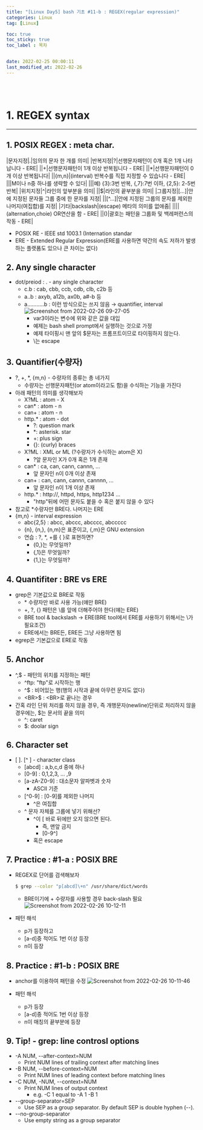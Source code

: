 ```yaml
---
title: "[Linux Day5] bash 기초 #11-b : REGEX(regular expression)"
categories: Linux
tag: [Linux]

toc: true
toc_sticky: true
toc_label : 목차


date: 2022-02-25 00:00:11
last_modified_at: 2022-02-26
---
```

<br>
<br>

# 1. REGEX syntax
---
## 1. POSIX REGEX : meta char.

|문자지정|.|임의의 문자 한 개를 의미|
|반복지정|?|선행문자패턴이 0개 혹은 1개 나타납니다 - ERE|
||+|선행문자패턴이 1개 이상 반복됩니다 - ERE|
||*|선행문자패턴이 0개 이상 반복됩니다|
||{m,n}|(interval) 반복수를 직접 지정할 수 있습니다 - ERE|
|||M이나 n중 하나를 생략할 수 있다|
|||예) {3}:3번 반복, {,7}:7번 이하, {2,5}: 2-5번 반복|
|위치지정|^|라인의 앞부분을 의미|
||$|라인의 끝부분을 의미|
|그룹지정|[...]|안에 지정된 문자들 그룹 중에 한 문자를 지정|
||[^...]|안에 지정된 그룹의 문자를 제외한 나머지(여집합)를 지정|
|기타|backslash|(escape) 메타의 의미를 없애줌|
||\||(alternation,choie) OR연산을 함 - ERE|
||()|괄호는 패턴을 그룹화 및 백레퍼런스의 작동 - ERE|

* POSIX RE - IEEE std 1003.1 (Internation standar
* ERE - Extended Regular Expression(ERE를 사용하면 약간의 속도 저하가 발생하는 플랫폼도 있으나 큰 차이는 없다)

## 2. Any single character
* dot/preiod : . - any single character
	- c.b : cab, cbb, ccb, cdb, clb, c2b 등
	- a..b : axyb, a12b, ax0b, a#-b 등
	- a...........b : 이런 방식으로는 쓰지 않음 → quantifier, interval
		![Screenshot from 2022-02-26 09-27-05](https://user-images.githubusercontent.com/58837749/156980993-b848dbd2-4bec-43bf-9261-f0f9c51217f8.png)
        + var3이라는 변수에 위와 같은 값을 대입
        + 예제는 bash shell prompt에서 실행하는 것으로 가정
        + 예제 타이핑시 맨 앞의 $문자는 프롬프트이므로 타이핑하지 않는다.
        + \는 escape
## 3. Quantifier(수량자)
* ?, +, *, {m,n} - 수량자의 종류는 총 네가지
	- 수량자는 선행문자패턴(or atom이라고도 함)을 수식하는 기능을 가진다
* 아래 패턴의 의미를 생각해보자
	- X?ML : atom - X
	- can* : atom - n
	- can+ : atom - n
	- http.* : atom - dot
		+ ?: question mark
		+ *: asterisk. star
		+ +: plus sign
		+ {}: (curly) braces
	- X?ML : XML or ML (?수량자가 수식하는 atom은 X)
		+ ?앞 문자인 X가 0개 혹은 1개 존재
	- can* : ca, can, cann, cannn, ...
		+ 앞 문자인 n이 0개 이상 존재
	- can+ : can, cann, cannn, cannnn, ...
		+ 앞 문자인 n이 1개 이상 존재
	- http.* : http://, httpd, https, http1234 ...
		+ "http"뒤에 어떤 문자도 붙을 수 혹은 붙지 않을 수 있다
* 참고로 *수량자만 BRE다. 나머지는 ERE
* {m,n} - interval expression
	- abc{2,5} : abcc, abccc, abcccc, abccccc
	- {n}, {n,}, {n,m}은 표준이고, {,m}은 GNU extension
	- 연습 : ?, *, +를 { }로 표현하면?
		+ {0,}는 무엇일까?
		+ {,1}은 무엇일까?
		+ {1,}는 무엇일까?


## 4. Quantifiter : BRE vs ERE
* grep은 기본값으로 BRE로 작동
    - \* 수량자만 바로 사용 가능(얘만 BRE)
    - +, ?, {} 패턴은 \를 앞에 더해주어야 한다(얘는 ERE)
    - BRE tool & backslash → ERE(BRE tool에서 ERE를 사용하기 위해서는 \가 필요조건)
    - ERE에서는 BRE든, ERE든 그냥 사용하면 됨
* egrep은 기본값으로 ERE로 작동


## 5. Anchor
* ^,$ - 패턴의 위치를 지정하는 패턴
    - ^ftp: "ftp"로 시작하는 행
    - ^$ : 비어있는 행(행의 시작과 끝에 아무런 문자도 없다)
    - \<BR>$ : \<BR>로 끝나는 경우
* 간혹 라인 단위 처리를 하지 않을 경우, 즉 개행문자(newline)단위로 처리하지 않을 경우에는, $는 문서의 끝을 의미
    - ^: caret  
    - $: doolar sign

## 6. Character set
* \[  \]. [^  ] - character class
    - [abcd] : a,b,c,d 중에 하나
    - [0-9] : 0,1,2,3, ... ,9
    - [a-zA-Z0-9] : 대소문자 알파벳과 숫자
    	+ ASCII 기준
    - [^0-9] : [0-9]를 제외한 나머지
    	+ ^은 여집합
    - ^ 문자 자체를 그룹에 넣기 위해선?
    	+ ^이 [ 바로 뒤에만 오지 않으면 된다.
    		* 즉, 맨앞 금지
    		* [0-9^]
    	+ 혹은 escape

## 7. Practice : #1-a : POSIX BRE
* REGEX로 단어를 검색해보자
	```bash
	$ grep --color "p[abcd]\+n" /usr/share/dict/words
	```
	- BRE이기에 + 수량자를 사용할 경우 back-slash 필요
	![Screenshot from 2022-02-26 10-12-11](https://user-images.githubusercontent.com/58837749/156982650-9c8f31a8-d6fd-40da-a620-f580033695f6.png)

* 패턴 해석
	- p가 등장하고
	- [a-d]중 적어도 1번 이상 등장
	- n이 등장


## 8. Practice : #1-b : POSIX BRE
* anchor를 이용하여 패턴을 수정
	![Screenshot from 2022-02-26 10-11-46](https://user-images.githubusercontent.com/58837749/156982649-a805bf16-90cd-42d5-9b5d-f8143a528a60.png)

* 패턴 해석
    - p가 등장
    - [a-d]중 적어도 1번 이상 등장
    - n이 매칭의 끝부분에 등장

## 9. Tip! - grep: line controsl options
* -A NUM, --after-context=NUM
	- Print NUM lines of trailing context after matching lines
* -B NUM, --before-context=NUM
	- Print NUM lines of leading context before matching lines
* -C NUM, -NUM, --context=NUM
	- Print NUM lines of output context
		+ e.g. -C 1 equal to -A 1 -B 1 
* --group-separator=SEP
	- Use SEP as a group separator. By default SEP is double hyphen (--).
* --no-group-separator
	- Use empty string as a group separator